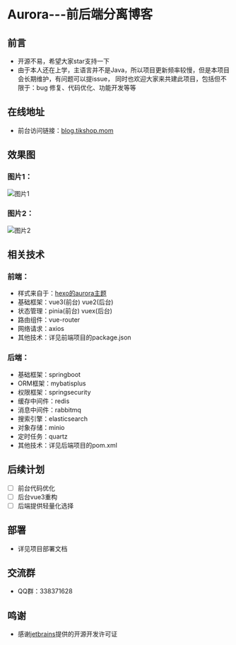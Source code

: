 # Aurora---前后端分离博客

## 前言

- 开源不易，希望大家star支持一下
- 由于本人还在上学，主语言并不是Java，所以项目更新频率较慢，但是本项目会长期维护，有问题可以提issue，
  同时也欢迎大家来共建此项目，包括但不限于：bug 修复、代码优化、功能开发等等

## 在线地址

- 前台访问链接：[blog.tikshop.mom](https://blog.tikshop.mom)

## 效果图

### 图片1：
![图片1](https://s3.bmp.ovh/imgs/2023/06/25/8a6ad38dfb27bb3a.png)

### 图片2：
![图片2](https://s3.bmp.ovh/imgs/2023/06/25/7036a13dc0a0488a.png)

## 相关技术

### 前端：

- 样式来自于：[hexo的aurora主题](https://github.com/auroral-ui/hexo-theme-aurora)
- 基础框架：vue3(前台) vue2(后台)
- 状态管理：pinia(前台) vuex(后台)
- 路由组件：vue-router
- 网络请求：axios
- 其他技术：详见前端项目的package.json

### 后端：

- 基础框架：springboot
- ORM框架：mybatisplus
- 权限框架：springsecurity
- 缓存中间件：redis
- 消息中间件：rabbitmq
- 搜索引擎：elasticsearch
- 对象存储：minio
- 定时任务：quartz
- 其他技术：详见后端项目的pom.xml

## 后续计划

- [ ] 前台代码优化
- [ ] 后台vue3重构
- [ ] 后端提供轻量化选择

## 部署

- 详见项目部署文档

## 交流群

- QQ群：338371628

## 鸣谢

- 感谢[jetbrains](https://www.jetbrains.com/)提供的开源开发许可证
